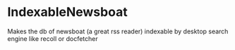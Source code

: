 # IndexableNewsboat
Makes the db of newsboat (a great rss reader) indexable by desktop search engine like recoll or docfetcher
